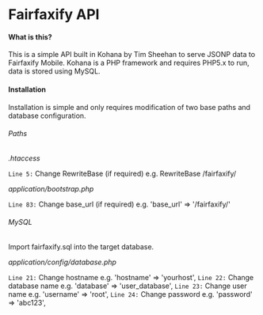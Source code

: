 Fairfaxify API
=============

#### What is this?

This is a simple API built in Kohana by Tim Sheehan to serve JSONP data to Fairfaxify Mobile. Kohana is a PHP framework and requires PHP5.x to run, data is stored using MySQL.

#### Installation

Installation is simple and only requires modification of two base paths and database configuration.

###### Paths

*.htaccess*

`Line 5:` Change RewriteBase (if required) e.g. RewriteBase /fairfaxify/

*application/bootstrap.php*

`Line 83:` Change base_url (if required) e.g. 'base_url'   => '/fairfaxify/'

###### MySQL

Import fairfaxify.sql into the target database.

*application/config/database.php*

`Line 21:` Change hostname e.g. 'hostname'   => 'yourhost',
`Line 22:` Change database name e.g. 'database'   => 'user_database',
`Line 23:` Change user name e.g. 'username'   => 'root',
`Line 24:` Change password e.g. 'password'   => 'abc123',